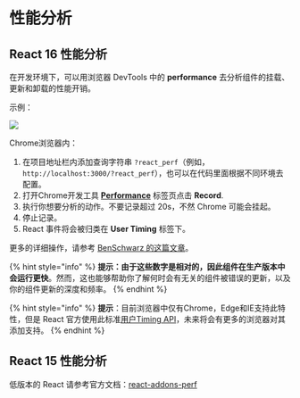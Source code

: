 # 性能分析

## React 16 性能分析

在开发环境下，可以用浏览器 DevTools 中的 **performance** 去分析组件的挂载、更新和卸载的性能开销。

示例：

![](https://lh4.googleusercontent.com/_u3w1Ma2rTuILVlWSjXVU2EkU5w0ghfWH36LzkzbhrZVi7XlkApI0gduAtMqlX8CSPeae7lLmmjNZQx5RTyxAY0A6METO_WJgQOcybfrrkaIxZVfCLLYBkHeojKu8ZrT1OiJoJ0)

Chrome浏览器内：

1. 在项目地址栏内添加查询字符串 `?react_perf`（例如， `http://localhost:3000/?react_perf`），也可以在代码里面根据不同环境去配置。
2. 打开Chrome开发工具 [**Performance**](https://developers.google.com/web/tools/chrome-devtools/evaluate-performance/timeline-tool)  标签页点击 **Record**.
3. 执行你想要分析的动作。不要记录超过 20s，不然 Chrome 可能会挂起。
4. 停止记录。
5. React 事件将会被归类在 **User Timing** 标签下。

更多的详细操作，请参考 [BenSchwarz 的这篇文章](https://building.calibreapp.com/debugging-react-performance-with-react-16-and-chrome-devtools-c90698a522ad)。

{% hint style="info" %}
**提示：由于这些数字是相对的，因此组件在生产版本中会运行更快**。然而，这也能够帮助你了解何时会有无关的组件被错误的更新，以及你的组件更新的深度和频率。
{% endhint %}

{% hint style="info" %}
**提示**：目前浏览器中仅有Chrome，Edge和IE支持此特性，但是 React 官方使用此标准[用户Timing API](https://developer.mozilla.org/en-US/docs/Web/API/User_Timing_API)，未来将会有更多的浏览器对其添加支持。
{% endhint %}

## React 15 性能分析

低版本的 React 请参考官方文档：[react-addons-perf](https://reactjs.org/docs/perf.html)  


